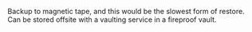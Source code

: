 Backup to magnetic tape, and this would be the slowest form of restore. Can be stored offsite with a vaulting service in a fireproof vault.
